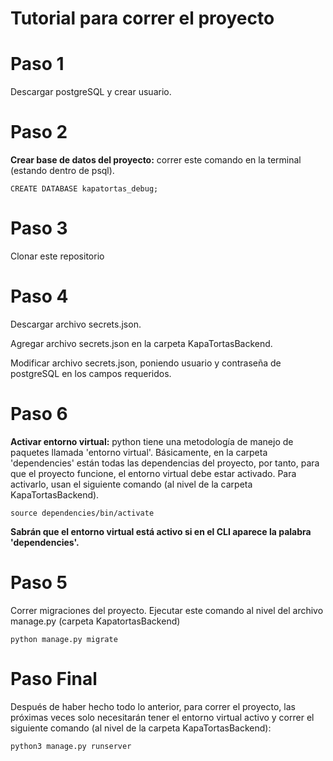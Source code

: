 
# Tutorial para correr el proyecto 



#   Paso 1

Descargar postgreSQL y crear usuario.

# Paso 2

**Crear base de datos del proyecto:** correr este comando en la terminal (estando dentro de psql).

```
CREATE DATABASE kapatortas_debug;

```


#   Paso 3

Clonar este repositorio

# Paso 4

Descargar archivo secrets.json.

Agregar archivo secrets.json en la carpeta KapaTortasBackend.

Modificar archivo secrets.json, poniendo usuario y contraseña de postgreSQL en los campos requeridos.

# Paso 6

**Activar entorno virtual:** python tiene una metodología de manejo de paquetes llamada 'entorno virtual'. Básicamente, en la carpeta 'dependencies' están todas las dependencias del proyecto, por tanto, para que el proyecto funcione, el entorno virtual debe estar activado. Para activarlo, usan el siguiente comando (al nivel de la carpeta KapaTortasBackend).

```
source dependencies/bin/activate
```
**Sabrán que el entorno virtual está activo si en el CLI aparece la palabra 'dependencies'.**

# Paso 5

Correr migraciones del proyecto. Ejecutar este comando al nivel del archivo manage.py (carpeta KapatortasBackend)

```
python manage.py migrate
```



# Paso Final

Después de haber hecho todo lo anterior, para correr el proyecto, las próximas veces solo necesitarán tener el entorno virtual activo y correr el siguiente comando (al nivel de la carpeta KapaTortasBackend):

```
python3 manage.py runserver
```

